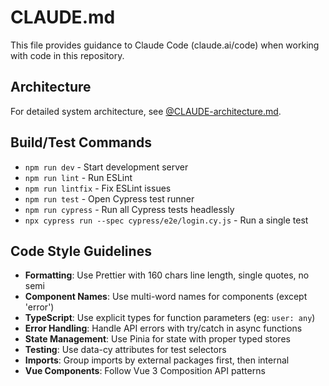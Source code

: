 # CLAUDE.md

This file provides guidance to Claude Code (claude.ai/code) when working with code in this repository.

## Architecture
For detailed system architecture, see [@CLAUDE-architecture.md](./@CLAUDE-architecture.md).

## Build/Test Commands
- `npm run dev` - Start development server
- `npm run lint` - Run ESLint
- `npm run lintfix` - Fix ESLint issues
- `npm run test` - Open Cypress test runner
- `npm run cypress` - Run all Cypress tests headlessly
- `npx cypress run --spec cypress/e2e/login.cy.js` - Run a single test

## Code Style Guidelines
- **Formatting**: Use Prettier with 160 chars line length, single quotes, no semi
- **Component Names**: Use multi-word names for components (except 'error')
- **TypeScript**: Use explicit types for function parameters (eg: `user: any`)
- **Error Handling**: Handle API errors with try/catch in async functions
- **State Management**: Use Pinia for state with proper typed stores
- **Testing**: Use data-cy attributes for test selectors
- **Imports**: Group imports by external packages first, then internal
- **Vue Components**: Follow Vue 3 Composition API patterns